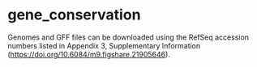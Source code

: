 # gene_conservation
Genomes and GFF files can be downloaded using the RefSeq accession numbers listed in Appendix 3, 
Supplementary Information (https://doi.org/10.6084/m9.figshare.21905646).
